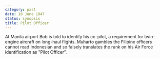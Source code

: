 ```yaml
---
category: past
date: 10 June 1947
status: synopsis
title: Pilot Officer
---
```



At Manila airport  Bob is told to identify his co-pilot, a
requirement for twin-engine aircraft on long-haul flights. Muharto
gambles the Filipino officers cannot read Indonesian and so falsely translates the rank on his Air Force identification as "Pilot Officer".
